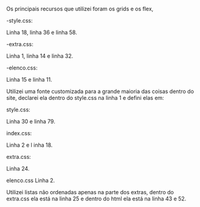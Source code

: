 Os principais recursos que utilizei foram os grids e os flex, 

-style.css:

Linha 18, linha 36 e linha 58.

-extra.css:

Linha 1, linha 14 e linha 32.

-elenco.css:

Linha 15 e linha 11.

Utilizei uma fonte customizada para a grande maioria das coisas dentro do site, declarei ela dentro do style.css na linha 1 e defini elas em:

style.css:

Linha 30 e linha 79.

index.css:

Linha 2 e l inha 18.

extra.css:

Linha 24.

elenco.css
Linha 2.

Utilizei listas não ordenadas apenas na parte dos extras, dentro do extra.css ela está na linha 25 e dentro do html ela está na linha 43 e 52.